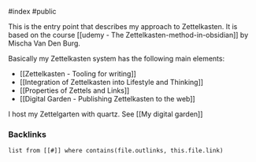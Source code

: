 #index #public

This is the entry point that describes my approach to Zettelkasten. It is based on the course [[udemy - The Zettelkasten-method-in-obsidian]] by Mischa Van Den Burg.

Basically my Zettelkasten system has the following main elements: 
- [[Zettelkasten - Tooling for writing]]
- [[Integration of Zettelkasten into Lifestyle and Thinking]]
- [[Properties of Zettels and Links]]
- [[Digital Garden - Publishing Zettelkasten to the web]]


I host my Zettelgarten with quartz. See [[My digital garden]]

### Backlinks
```dataview 
list from [[#]] where contains(file.outlinks, this.file.link)
```

